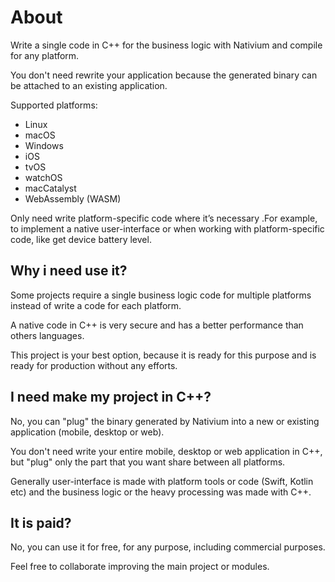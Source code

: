 # About

Write a single code in C++ for the business logic with Nativium and compile for any platform.

You don't need rewrite your application because the generated binary can be attached to an existing application.

Supported platforms:

- Linux
- macOS
- Windows
- iOS
- tvOS
- watchOS
- macCatalyst
- WebAssembly (WASM)

Only need write platform-specific code where it’s necessary .For example, to implement a native user-interface or when working with platform-specific code, like get device battery level.

## Why i need use it?

Some projects require a single business logic code for multiple platforms instead of write a code for each platform.

A native code in C++ is very secure and has a better performance than others languages.

This project is your best option, because it is ready for this purpose and is ready for production without any efforts.

## I need make my project in C++?

No, you can "plug" the binary generated by Nativium into a new or existing application (mobile, desktop or web).

You don't need write your entire mobile, desktop or web application in C++, but "plug" only the part that you want share between all platforms.

Generally user-interface is made with platform tools or code (Swift, Kotlin etc) and the business logic or the heavy processing was made with C++.

## It is paid?

No, you can use it for free, for any purpose, including commercial purposes.

Feel free to collaborate improving the main project or modules.
